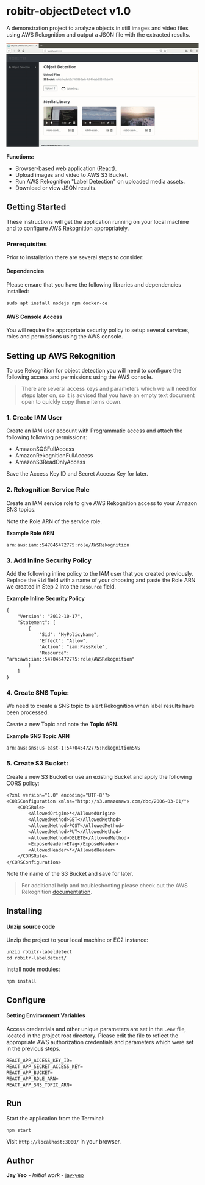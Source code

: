 # robitr-objectDetect v1.0

A demonstration project to analyze objects in still images and video files using AWS Rekognition and output a JSON file with the extracted results. 

![Robitr objectDetect](https://github.com/jay-yeo/robitr-objectDetect/blob/master/docs/img/robitr_screencast.gif)

**Functions:**
- Browser-based web application (React).
- Upload images and video to AWS S3 Bucket.
- Run AWS Rekognition "Label Detection" on uploaded media assets.
- Download or view JSON results.


## Getting Started

These instructions will get the application running on your local machine and to configure AWS Rekognition appropriately.

### Prerequisites

Prior to installation there are several steps to consider:

#### Dependencies

Please ensure that you have the following libraries and dependencies installed:

```
sudo apt install nodejs npm docker-ce
```

#### AWS Console Access

You will require the appropriate security policy to setup several services, roles and permissions using the AWS console. 

## Setting up AWS Rekognition
To use Rekognition for object detection you will need to configure the following access and permissions using the AWS console. 

>There are several access keys and parameters which we will need for steps later on, so it is advised that you have an empty text document open to quickly copy these items down.

### 1. Create IAM User
Create an IAM user account with Programmatic access and attach the following following permissions:  

- AmazonSQSFullAccess
- AmazonRekognitionFullAccess
- AmazonS3ReadOnlyAccess

Save the Access Key ID and Secret Access Key for later.

### 2. Rekognition Service Role
Create an IAM service role to give AWS Rekognition access to your Amazon SNS topics. 

Note the Role ARN of the service role.

**Example Role ARN**
```
arn:aws:iam::547045472775:role/AWSRekognition
```

### 3. Add Inline Security Policy
Add the following inline policy to the IAM user that you created previously. Replace the `Sid` field with a name of your choosing and paste the Role ARN we created in Step 2 into the `Resource` field.

**Example Inline Security Policy**
```
{
    "Version": "2012-10-17",
    "Statement": [
        {
            "Sid": "MyPolicyName",
            "Effect": "Allow",
            "Action": "iam:PassRole",
            "Resource": "arn:aws:iam::547045472775:role/AWSRekognition"
        }
    ]
}
```           

### 4. Create SNS Topic:
We need to create a SNS topic to alert Rekognition when label results have been processed. 

Create a new Topic and note the **Topic ARN**.

**Example SNS Topic ARN**
```
arn:aws:sns:us-east-1:547045472775:RekognitionSNS
```

### 5. Create S3 Bucket:
Create a new S3 Bucket or use an existing Bucket and apply the following CORS policy:

```
<?xml version="1.0" encoding="UTF-8"?>
<CORSConfiguration xmlns="http://s3.amazonaws.com/doc/2006-03-01/">
    <CORSRule>
        <AllowedOrigin>*</AllowedOrigin>
        <AllowedMethod>GET</AllowedMethod>
        <AllowedMethod>POST</AllowedMethod>
        <AllowedMethod>PUT</AllowedMethod>
        <AllowedMethod>DELETE</AllowedMethod>
        <ExposeHeader>ETag</ExposeHeader>
        <AllowedHeader>*</AllowedHeader>
    </CORSRule>
</CORSConfiguration>
```
Note the name of the S3 Bucket and save for later.

> For additional help and troubleshooting please check out the AWS Rekognition [documentation](https://docs.aws.amazon.com/rekognition/latest/dg/what-is.html). 

## Installing

#### Unzip source code
Unzip the project to your local machine or EC2 instance:

```
unzip robitr-labeldetect
cd robitr-labeldetect/
```

Install node modules:
```
npm install
```
## Configure

#### Setting Environment Variables
Access credentials and other unique parameters are set in the `.env` file, located in the project root directory. Please edit the file to reflect the appropriate AWS authorization credentials and parameters which were set in the previous steps.

```
REACT_APP_ACCESS_KEY_ID=
REACT_APP_SECRET_ACCESS_KEY=
REACT_APP_BUCKET=
REACT_APP_ROLE_ARN=
REACT_APP_SNS_TOPIC_ARN=
```

## Run 
Start the application from the Terminal:
```
npm start
```
Visit `http://localhost:3000/` in your browser.

## Author
**Jay Yeo** - *Initial work* - [jay-yeo](https://github.com/jay-yeo)
